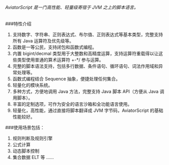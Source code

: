 ###### AviatorScript 是一门高性能、轻量级寄宿于 JVM 之上的脚本语言。

###特性介绍
1. 支持数字、字符串、正则表达式、布尔值、正则表达式等基本类型，完整支持所有 Java 运算符及优先级等。
2. 函数是一等公民，支持闭包和函数式编程。
3. 内置 bigint/decmal 类型用于大整数和高精度运算，支持运算符重载得以让这些类型使用普通的算术运算符 +-*/ 参与运算。
4. 完整的脚本语法支持，包括多行数据、条件语句、循环语句、词法作用域和异常处理等。
5. 函数式编程结合 Sequence 抽象，便捷处理任何集合。
6. 轻量化的模块系统。
7. 多种方式，方便地调用 Java 方法，完整支持 Java 脚本 API（方便从 Java 调用脚本）。
8. 丰富的定制选项，可作为安全的语言沙箱和全功能语言使用。
9. 轻量化，高性能，通过直接将脚本翻译成 JVM 字节码，AviatorScript 的基础性能较好。

###使用场景包括：
1. 规则判断及规则引擎
2. 公式计算
3. 动态脚本控制
4. 集合数据 ELT 等 ……